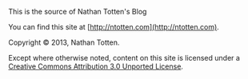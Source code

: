 This is the source of Nathan Totten's Blog

You can find this site at [http://ntotten.com](http://ntotten.com).

Copyright © 2013, Nathan Totten.

Except where otherwise noted, content on this site is licensed under a [Creative Commons Attribution 3.0 Unported License](http://creativecommons.org/licenses/by/3.0/).